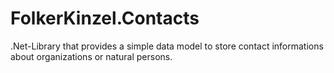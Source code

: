 # FolkerKinzel.Contacts
.Net-Library that provides a simple data model to store contact informations about organizations or natural persons.
